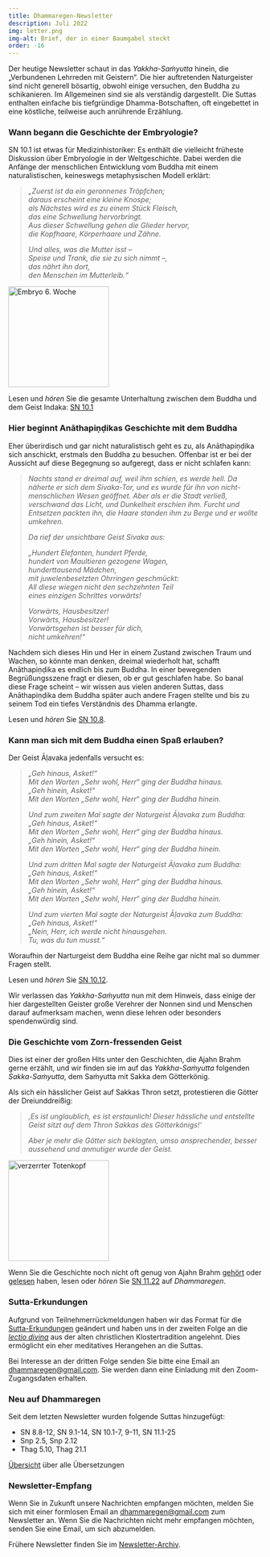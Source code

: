 ```yaml
---
title: Dhammaregen-Newsletter
description: Juli 2022
img: letter.png
img-alt: Brief, der in einer Baumgabel steckt
order: -16
---
```


Der heutige Newsletter schaut in das *Yakkha-Saṁyutta* hinein, die „Verbundenen Lehrreden mit Geistern“. Die hier auftretenden Naturgeister sind nicht generell bösartig, obwohl einige versuchen, den Buddha zu schikanieren. Im Allgemeinen sind sie als verständig dargestellt. Die Suttas enthalten einfache bis tiefgründige Dhamma-Botschaften, oft eingebettet in eine köstliche, teilweise auch anrührende Erzählung.

### Wann begann die Geschichte der Embryologie?

SN 10.1 ist etwas für Medizinhistoriker: Es enthält die vielleicht früheste Diskussion über Embryologie in der Weltgeschichte. Dabei werden die Anfänge der menschlichen Entwicklung vom Buddha mit einem naturalistischen, keineswegs metaphysischen Modell erklärt:

>*„Zuerst ist da ein geronnenes Tröpfchen;*  
>*daraus erscheint eine kleine Knospe;*  
>*als Nächstes wird es zu einem Stück Fleisch,*  
>*das eine Schwellung hervorbringt.*  
>*Aus dieser Schwellung gehen die Glieder hervor,*  
>*die Kopfhaare, Körperhaare und Zähne.*
>
>*Und alles, was die Mutter isst –*  
>*Speise und Trank, die sie zu sich nimmt –,*  
>*das nährt ihn dort,*  
>*den Menschen im Mutterleib.“*

<a title="Embryo ca. 6. Woche, Foto von lunar caustic auf flickr.com, Lizenz: https://creativecommons.org/licenses/by/2.0/" href="https://www.flickr.com/photos/lunarcaustic/42881289375/"><img height="200" alt="Embryo 6. Woche" src="https://live.staticflickr.com/940/42881289375_41cf88c2ba_b.jpg"></a>

Lesen und *hören* Sie die gesamte Unterhaltung zwischen dem Buddha und dem Geist Indaka: [SN 10.1](#/sutta/sn10.1:3.1/de/sabbamitta)

### Hier beginnt Anāthapiṇḍikas Geschichte mit dem Buddha

Eher überirdisch und gar nicht naturalistisch geht es zu, als Anāthapiṇḍika sich anschickt, erstmals den Buddha zu besuchen. Offenbar ist er bei der Aussicht auf diese Begegnung so aufgeregt, dass er nicht schlafen kann:

>*Nachts stand er dreimal auf, weil ihm schien, es werde hell. Da näherte er sich dem Sivaka-Tor, und es wurde für ihn von nicht-menschlichen Wesen geöffnet. Aber als er die Stadt verließ, verschwand das Licht, und Dunkelheit erschien ihm. Furcht und Entsetzen packten ihn, die Haare standen ihm zu Berge und er wollte umkehren.*  
>
>*Da rief der unsichtbare Geist Sivaka aus:*
>
>*„Hundert Elefanten, hundert Pferde,*  
>*hundert von Maultieren gezogene Wagen,*  
>*hunderttausend Mädchen,*  
>*mit juwelenbesetzten Ohrringen geschmückt:*  
>*All diese wiegen nicht den sechzehnten Teil*  
>*eines einzigen Schrittes vorwärts!*  
>
>*Vorwärts, Hausbesitzer!*  
>*Vorwärts, Hausbesitzer!*  
>*Vorwärtsgehen ist besser für dich,*  
>*nicht umkehren!“*

Nachdem sich dieses Hin und Her in einem Zustand zwischen Traum und Wachen, so könnte man denken, dreimal wiederholt hat, schafft Anāthapiṇḍika es endlich bis zum Buddha. In einer bewegenden Begrüßungsszene fragt er diesen, ob er gut geschlafen habe. So banal diese Frage scheint – wir wissen aus vielen anderen Suttas, dass Anāthapiṇḍika dem Buddha später auch andere Fragen stellte und bis zu seinem Tod ein tiefes Verständnis des Dhamma erlangte.

Lesen und *hören* Sie [SN 10.8](#/sutta/sn10.8:1.8/de/sabbamitta).

### Kann man sich mit dem Buddha einen Spaß erlauben?

Der Geist Āḷavaka jedenfalls versucht es:

>*„Geh hinaus, Asket!“*  
>*Mit den Worten „Sehr wohl, Herr“ ging der Buddha hinaus.*  
>*„Geh hinein, Asket!“*  
>*Mit den Worten „Sehr wohl, Herr“ ging der Buddha hinein.*  
>
>*Und zum zweiten Mal sagte der Naturgeist Āḷavaka zum Buddha:*  
>*„Geh hinaus, Asket!“*  
>*Mit den Worten „Sehr wohl, Herr“ ging der Buddha hinaus.*  
>*„Geh hinein, Asket!“*  
>*Mit den Worten „Sehr wohl, Herr“ ging der Buddha hinein.*  
>
>*Und zum dritten Mal sagte der Naturgeist Āḷavaka zum Buddha:*  
>*„Geh hinaus, Asket!“*  
>*Mit den Worten „Sehr wohl, Herr“ ging der Buddha hinaus.*  
>*„Geh hinein, Asket!“*  
>*Mit den Worten „Sehr wohl, Herr“ ging der Buddha hinein.*  
>
>*Und zum vierten Mal sagte der Naturgeist Āḷavaka zum Buddha:*  
>*„Geh hinaus, Asket!“*  
>*„Nein, Herr, ich werde nicht hinausgehen.*  
>*Tu, was du tun musst.“*

Woraufhin der Narturgeist dem Buddha eine Reihe gar nicht mal so dummer Fragen stellt.

Lesen und *hören* Sie [SN 10.12](sn10.12/de/sabbamitta).

Wir verlassen das *Yakkha-Saṁyutta* nun mit dem Hinweis, dass einige der hier dargestellten Geister große Verehrer der Nonnen sind und Menschen darauf aufmerksam machen, wenn diese lehren oder besonders spendenwürdig sind.

### Die Geschichte vom Zorn-fressenden Geist

Dies ist einer der großen Hits unter den Geschichten, die Ajahn Brahm gerne erzählt, und wir finden sie im auf das *Yakkha-Saṁyutta* folgenden *Sakka-Saṁyutta*, dem Saṁyutta mit Sakka dem Götterkönig.

Als sich ein hässlicher Geist auf Sakkas Thron setzt, protestieren die Götter der Dreiunddreißig:

>*‚Es ist unglaublich, es ist erstaunlich! Dieser hässliche und entstellte Geist sitzt auf dem Thron Sakkas des Götterkönigs!‘* 
> 
>*Aber je mehr die Götter sich beklagten, umso ansprechender, besser aussehend und anmutiger wurde der Geist.*

<a title="Foto von KELLEPICS auf Pixaby" href="https://cdn.pixabay.com/photo/2020/10/25/10/50/fantasy-5683876_960_720.jpg"><img height="200" alt="verzerrter Totenkopf" src="https://cdn.pixabay.com/photo/2020/10/25/10/50/fantasy-5683876_960_720.jpg"></a>

Wenn Sie die Geschichte noch nicht oft genug von Ajahn Brahm [gehört](https://www.youtube.com/c/BuddhistSocietyWA) oder [gelesen](https://www.buch7.de/suche?utf8=%E2%9C%93&search=die+kuh%2C+die+weinte&category=&commit=Suchen) haben, lesen oder *hören* Sie [SN 11.22](#/sutta/sn11.22/de/sabbamitta) auf *Dhammaregen*.

### Sutta-Erkundungen 

Aufgrund von Teilnehmerrückmeldungen haben wir das Format für die [Sutta-Erkundungen](#/wiki/erkundung) geändert und haben uns in der zweiten Folge an die [*lectio divina*](https://de.wikipedia.org/wiki/Lectio_divina) aus der alten christlichen Klostertradition angelehnt. Dies ermöglicht ein eher meditatives Herangehen an die Suttas.

Bei Interesse an der dritten Folge senden Sie bitte eine Email an [dhammaregen@gmail.com](mailto:dhammaregen@gmail.com). Sie werden dann eine Einladung mit den Zoom-Zugangsdaten erhalten.

### Neu auf Dhammaregen

Seit dem letzten Newsletter wurden folgende Suttas hinzugefügt:

- SN 8.8-12, SN 9.1-14, SN 10.1-7, 9-11, SN 11.1-25
- Snp 2.5, Snp 2.12
- Thag 5.10, Thag 21.1

[Übersicht](#/wiki/uebersetzung/uebersicht) über alle Übersetzungen

### Newsletter-Empfang

Wenn Sie in Zukunft unsere Nachrichten empfangen möchten, melden Sie sich mit einer formlosen Email an [dhammaregen@gmail.com](mailto:dhammaregen@gmail.com) zum Newsletter an. Wenn Sie die Nachrichten nicht mehr empfangen möchten, senden Sie eine Email, um sich abzumelden.

Frühere Newsletter finden Sie im [Newsletter-Archiv](#//wiki/news/inhalt).